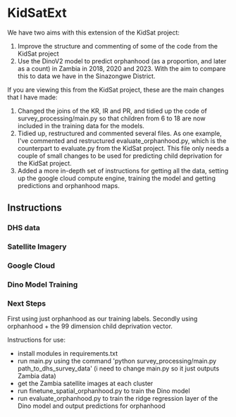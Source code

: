 # KidSatExt
We have two aims with this extension of the KidSat project:
1. Improve the structure and commenting of some of the code from the KidSat project
2. Use the DinoV2 model to predict orphanhood (as a proportion, and later as a count) in Zambia in 2018, 2020 and 2023. With the aim to compare this to data 
we have in the Sinazongwe District.

If you are viewing this from the KidSat project, these are the main changes that I have made:
1. Changed the joins of the KR, IR and PR, and tidied up the code of survey_processing/main.py so that children from 6 to 18 are now included in the training data for the models.
2. Tidied up, restructured and commented several files. As one example, I've commented and restructured evaluate_orphanhood.py, which is the counterpart to evaluate.py from the KidSat project. This file only needs a couple of small changes to be used for predicting child deprivation for the KidSat project.
3. Added a more in-depth set of instructions for getting all the data, setting up the google cloud compute engine, training the model and getting predictions and orphanhood maps.

## Instructions

### DHS data

### Satellite Imagery

### Google Cloud

### Dino Model Training

### Next Steps

First using just orphanhood as our training labels. Secondly using orphanhood + the 99 dimension child deprivation vector.

Instructions for use:
- install modules in requirements.txt
- run main.py using the command 'python survey_processing/main.py path_to_dhs_survey_data'
  (i need to change main.py so it just outputs Zambia data)
- get the Zambia satellite images at each cluster
- run finetune_spatial_orphanhood.py to train the Dino model
- run evaluate_orphanhood.py to train the ridge regression layer of the Dino model and output predictions for orphanhood
